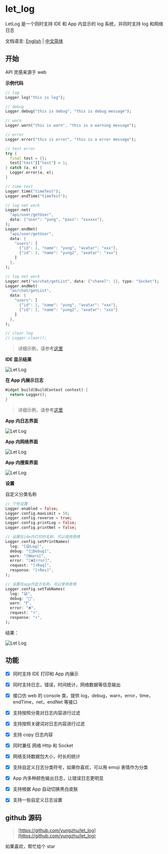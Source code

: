 # let_log

LetLog 是一个同时支持 IDE 和 App 内显示的 log 系统，并同时支持 log 和网络日志

文档语言: [English](README.md) | [中文简体](README_ZH.md)

## 开始

API 灵感来源于 web

**示例代码**

```dart
// log
Logger.log("this is log");

// debug
Logger.debug("this is debug", "this is debug message");

// warn
Logger.warn("this is warn", "this is a warning message");

// error
Logger.error("this is error", "this is a error message");

// test error
try {
  final test = {};
  test["test"]["test"] = 1;
} catch (a, e) {
  Logger.error(a, e);
}

// time test
Logger.time("timeTest");
Logger.endTime("timeTest");

// log net work
Logger.net(
  "api/user/getUser",
  data: {"user": "yung", "pass": "xxxxxx"},
);
Logger.endNet(
  "api/user/getUser",
  data: {
    "users": [
      {"id": 1, "name": "yung", "avatar": "xxx"},
      {"id": 2, "name": "yung2", "avatar": "xxx"}
    ]
  },
);

// log net work
Logger.net("ws/chat/getList", data: {"chanel": 1}, type: "Socket");
Logger.endNet(
  "ws/chat/getList",
  data: {
    "users": [
      {"id": 1, "name": "yung", "avatar": "xxx"},
      {"id": 2, "name": "yung2", "avatar": "xxx"}
    ]
  },
);

// clear log
// Logger.clear();
```

> 详细示例，请参考[这里](example/lib/main.dart)

**IDE 显示结果**

![Let Log](images/ide.png)

**在 App 内展示日志**

```dart
Widget build(BuildContext context) {
  return Logger();
}
```

> 详细示例，请参考[这里](example/lib/main.dart)

**App 内日志界面**

![Let Log](images/log.png)

**App 内网络界面**

![Let Log](images/net.png)

**App 内搜索界面**

![Let Log](images/search.png)

**设置**

自定义分类名称

```dart
// 个性设置
Logger.enabled = false;
Logger.config.maxLimit = 50;
Logger.config.reverse = true;
Logger.config.printLog = false;
Logger.config.printNet = false;

// 设置在ide内打印的名称，可以使用表情
Logger.config.setPrintNames(
  log: "[😄Log]",
  debug: "[🐛Debug]",
  warn: "[❗Warn]",
  error: "[❌Error]",
  request: "[⬆️Req]",
  response: "[⬇️Res]",
);

// 设置在app内显示名称，可以使用表情
Logger.config.setTabNames(
  log: "😄",
  debug: "🐛",
  warn: "❗",
  error: "❌",
  request: "⬆️",
  response: "⬇️",
);
```

结果：

![Let Log](images/name.png)

## 功能

-   [x] 同时支持 IDE 打印和 App 内展示

-   [x] 同时支持日志，错误，时间统计，网络数据等信息输出

-   [x] 接口仿 web 的 console 类，提供 log，debug，warn，error，time，endTime，net，endNet 等接口

-   [x] 支持按照分类对日志内容进行过滤

-   [x] 支持按照关键词对日志内容进行过滤

-   [x] 支持 copy 日志内容

-   [x] 同时兼任 网络 Http 和 Socket

-   [x] 网络支持数据包大小，时长的统计

-   [x] 支持自定义日志分类符号，如果你喜欢，可以用 emoji 表情作为分类

-   [x] App 内多种颜色输出日志，让错误日志更明显

-   [x] 支持根据 App 自动切换黑白皮肤

-   [x] 支持一些自定义日志设置

## github 源码

> [https://github.com/yungzhu/let_log](https://github.com/yungzhu/let_log)

如果喜欢，帮忙给个 star
